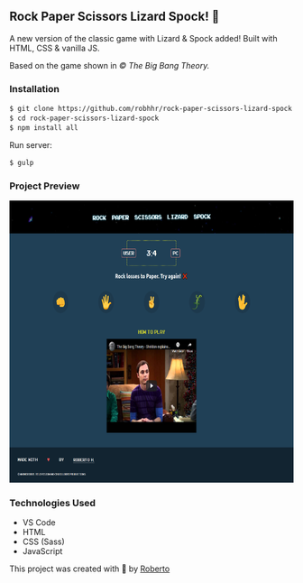 ## Rock Paper Scissors Lizard Spock! 👾

A new version of the classic game with Lizard & Spock added! Built with HTML, CSS & vanilla JS.

Based on the game shown in <i>&#169; The Big Bang Theory.</i>

### Installation
 ```sh
$ git clone https://github.com/robhhr/rock-paper-scissors-lizard-spock
$ cd rock-paper-scissors-lizard-spock
$ npm install all
```
Run server:
```sh
$ gulp
```

### Project Preview
<img src="./images/desktop-ss.png" width="700" height="500" >

### Technologies Used
* VS Code
* HTML
* CSS (Sass)
* JavaScript

This project was created with 💙 by <a href="https://twitter.com/hallorob">Roberto</a>
